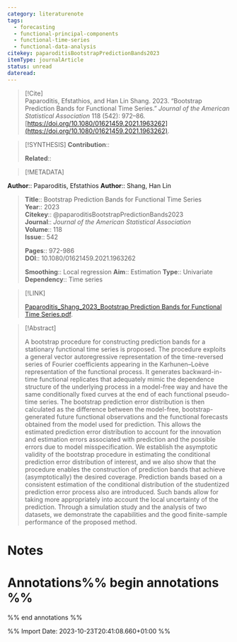 ```yaml
---
category: literaturenote
tags:
  - forecasting
  - functional-principal-components
  - functional-time-series
  - functional-data-analysis
citekey: paparoditisBootstrapPredictionBands2023
itemType: journalArticle
status: unread
dateread:
---
```


> [!Cite]  
> Paparoditis, Efstathios, and Han Lin Shang. 2023. “Bootstrap Prediction Bands for Functional Time Series.” _Journal of the American Statistical Association_ 118 (542): 972–86. [https://doi.org/10.1080/01621459.2021.1963262](https://doi.org/10.1080/01621459.2021.1963262).

> [!SYNTHESIS] 
>**Contribution**::
>
>**Related**:: 
>

> [!METADATA]  
>
**Author**:: Paparoditis, Efstathios
**Author**:: Shang, Han Lin<br>
> **Title**:: Bootstrap Prediction Bands for Functional Time Series    
> **Year**:: 2023     
> **Citekey**:: @paparoditisBootstrapPredictionBands2023    
>**Journal**:: *Journal of the American Statistical Association*    
>**Volume**:: 118    
>**Issue**:: 542     
>    
>    
>     
> **Pages**:: 972-986    
>**DOI**:: 10.1080/01621459.2021.1963262    
>
>**Smoothing**:: Local regression
>**Aim**:: Estimation
>**Type**:: Univariate
>**Dependency**:: Time series

> [!LINK] 
>
> [Paparoditis_Shang_2023_Bootstrap Prediction Bands for Functional Time Series.pdf](file:///Users/steven/Library/CloudStorage/GoogleDrive-steven.golovkine@ul.ie/My%20Drive/bibliography/Journal%20of%20the%20American%20Statistical%20Association/2023/Paparoditis_Shang_2023_Bootstrap%20Prediction%20Bands%20for%20Functional%20Time%20Series.pdf).

>[!Abstract]
>
>A bootstrap procedure for constructing prediction bands for a stationary functional time series is proposed. The procedure exploits a general vector autoregressive representation of the time-reversed series of Fourier coefficients appearing in the Karhunen–Loève representation of the functional process. It generates backward-in-time functional replicates that adequately mimic the dependence structure of the underlying process in a model-free way and have the same conditionally fixed curves at the end of each functional pseudo-time series. The bootstrap prediction error distribution is then calculated as the difference between the model-free, bootstrap-generated future functional observations and the functional forecasts obtained from the model used for prediction. This allows the estimated prediction error distribution to account for the innovation and estimation errors associated with prediction and the possible errors due to model misspecification. We establish the asymptotic validity of the bootstrap procedure in estimating the conditional prediction error distribution of interest, and we also show that the procedure enables the construction of prediction bands that achieve (asymptotically) the desired coverage. Prediction bands based on a consistent estimation of the conditional distribution of the studentized prediction error process also are introduced. Such bands allow for taking more appropriately into account the local uncertainty of the prediction. Through a simulation study and the analysis of two datasets, we demonstrate the capabilities and the good finite-sample performance of the proposed method.
>>


# Notes<br>
# Annotations%% begin annotations %%  
 
  
%% end annotations %%

%% Import Date: 2023-10-23T20:41:08.660+01:00 %%
